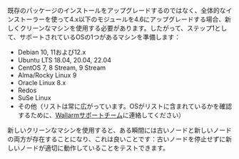 既存のパッケージのインストールをアップグレードするのではなく、全体的なインストーラーを使って4.x以下のモジュールを4.6にアップグレードする場合、新しくクリーンなマシンを使用する必要があります。したがって、ステップ1として、サポートされているOSの1つがあるマシンを準備します：

* Debian 10, 11および12.x
* Ubuntu LTS 18.04, 20.04, 22.04
* CentOS 7, 8 Stream, 9 Stream
* Alma/Rocky Linux 9
* Oracle Linux 8.x
* Redos
* SuSe Linux
* その他（リストは常に広がっています。OSがリストに含まれているかを確認するために、[Wallarmサポートチーム](mailto:support@wallarm.com)に連絡してください）

新しいクリーンなマシンを使用すると、ある瞬間には古いノードと新しいノードの両方が存在することになり、これは良いことです：古いノードを停止せずに新しいノードが適切に動作していることをテストできます。